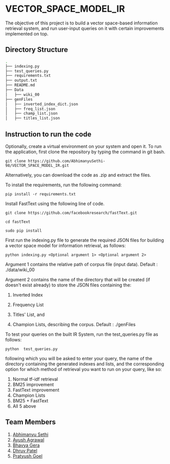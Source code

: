# VECTOR_SPACE_MODEL_IR
The objective of this project is to build a vector space-based information retrieval system, and run user-input queries on it with certain improvements implemented on top.
## Directory Structure
```bash
.
├── indexing.py
├── test_queries.py
├── requirements.txt
├── output.txt
├── README.md
├── Data
│   ├── wiki_00
├── genFiles
│   ├── inverted_index_dict.json
│   ├── freq_list.json
│   ├── champ_list.json
│   ├── titles_list.json
```
## Instruction to run the code

Optionally, create a virtual environment on your system and open it.
To run the application, first clone the repository by typing the command in git bash.
```
git clone https://github.com/AbhimanyuSethi-98/VECTOR_SPACE_MODEL_IR.git
```

Alternatively, you can download the code as .zip and extract the files.

To install the requirements, run the following command:
```
pip install -r requirements.txt
```

Install FastText using the following line of code.
```
git clone https://github.com/facebookresearch/fastText.git

cd fastText

sudo pip install
```

First run the indexing.py file to generate the required JSON files for building a vector space model for information retrieval, as follows:
```
python indexing.py <Optional argument 1> <Optional argument 2>
```

Argument 1 contains the relative path of corpus file (input data). Default : ./data/wiki_00

Argument 2 contains the name of the directory that will be created (if doesn't exist already) to store the JSON files containing the:

1) Inverted Index 

2) Frequency List 

3) Titles' List, and
4) Champion Lists, describing the corpus. Default : ./genFiles

To test your queries on the built IR System, run the test_queries.py file as follows:
```
python  test_queries.py
```

following which you will be asked to enter your query, the name of the directory containing the generated indexes and lists, and the corresponding option for which method of retrieval you want to run on your query, like so:

1. Normal tf-idf retrieval
2. BM25 improvement
3. FastText improvement
4. Champion Lists
5. BM25 + FastText
6. All 5 above

## Team Members
1. [Abhimanyu Sethi](https://github.com/AbhimanyuSethi-98)
2. [Ayush Agrawal](https://github.com/ayush1801)
3. [Bhavya Gera](https://github.com/bhavyagera10)
4. [Dhruv Patel](https://github.com/dppatel99)
5. [Pratyush Goel](https://github.com/GoelPratyush)
